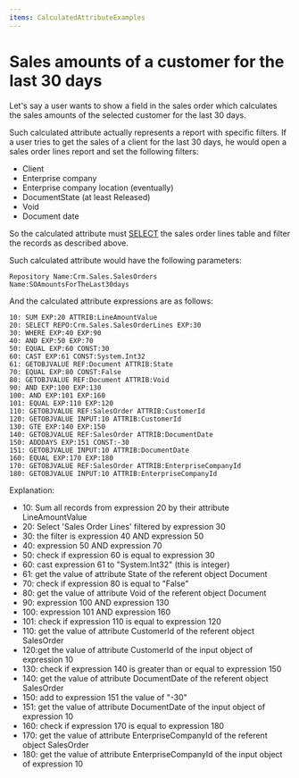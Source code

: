 ```yaml
---
items: CalculatedAttributeExamples
---
```


# Sales amounts of a customer for the last 30 days

Let's say a user wants to show a field in the sales order which calculates the sales amounts of the selected customer for the last 30 days.

Such calculated attribute actually represents a report with specific filters. If a user tries to get the sales of a client for the last 30 days, he would open a sales order lines report and set the following filters:

- Client
- Enterprise company
- Enterprise company location (eventually)
- DocumentState (at least Released)
- Void 
- Document date

So the calculated attribute must [SELECT](https://docs.erp.net/tech/advanced/calculated-attributes/operators/select.html) the sales order lines table and filter the records as described above.

Such calculated attribute would have the following parameters:

```
Repository Name:Crm.Sales.SalesOrders
Name:SOAmountsForTheLast30days
```

And the calculated attribute expressions are as follows:

```
10: SUM EXP:20 ATTRIB:LineAmountValue
20: SELECT REPO:Crm.Sales.SalesOrderLines EXP:30
30: WHERE EXP:40 EXP:90
40: AND EXP:50 EXP:70
50: EQUAL EXP:60 CONST:30
60: CAST EXP:61 CONST:System.Int32
61: GETOBJVALUE REF:Document ATTRIB:State
70: EQUAL EXP:80 CONST:False
80: GETOBJVALUE REF:Document ATTRIB:Void
90: AND EXP:100 EXP:130
100: AND EXP:101 EXP:160
101: EQUAL EXP:110 EXP:120
110: GETOBJVALUE REF:SalesOrder ATTRIB:CustomerId
120: GETOBJVALUE INPUT:10 ATTRIB:CustomerId
130: GTE EXP:140 EXP:150
140: GETOBJVALUE REF:SalesOrder ATTRIB:DocumentDate
150: ADDDAYS EXP:151 CONST:-30
151: GETOBJVALUE INPUT:10 ATTRIB:DocumentDate
160: EQUAL EXP:170 EXP:180
170: GETOBJVALUE REF:SalesOrder ATTRIB:EnterpriseCompanyId
180: GETOBJVALUE INPUT:10 ATTRIB:EnterpriseCompanyId
```

Explanation:

- 10: Sum all records from expression 20 by their attribute LineAmountValue
- 20: Select 'Sales Order Lines' filtered by expression 30
- 30: the filter is expression 40 AND expression 50
- 40: expression 50 AND expression 70
- 50: check if expression 60 is equal to expression 30
- 60: cast expression 61 to "System.Int32" (this is integer)
- 61: get the value of attribute State of the referent object Document
- 70: check if expression 80 is equal to "False"
- 80: get the value of attribute Void of the referent object Document
- 90: expression 100 AND expression 130
- 100: expression 101 AND expression 160
- 101: check if expression 110 is equal to expression 120
- 110: get the value of attribute CustomerId of the referent object SalesOrder
- 120:get the value of attribute CustomerId of the input object of expression 10
- 130:  check if expression 140 is greater than or equal to expression 150
- 140: get the value of attribute DocumentDate of the referent object SalesOrder
- 150: add to expression 151 the value of "-30"
- 151: get the value of attribute DocumentDate of the input object of expression 10
- 160: check if expression 170 is equal to expression 180
- 170: get the value of attribute EnterpriseCompanyId of the referent object SalesOrder
- 180: get the value of attribute EnterpriseCompanyId of the input object of expression 10
